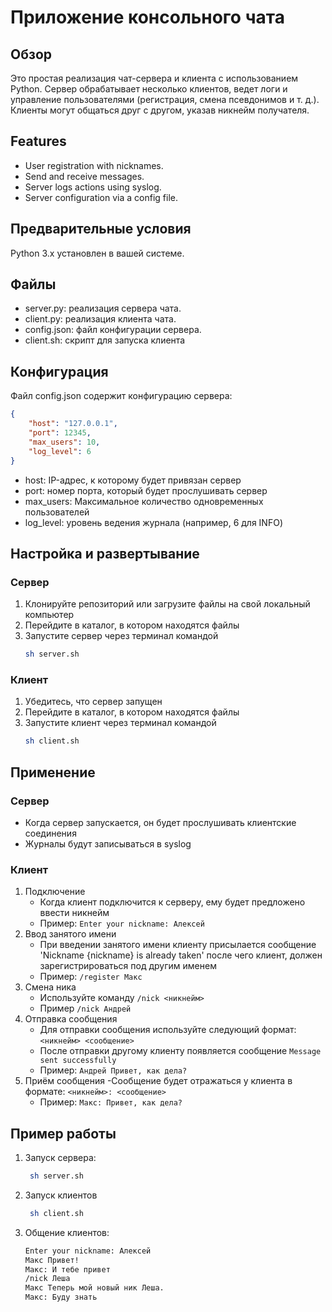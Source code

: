 # Приложение консольного чата

## Обзор
Это простая реализация чат-сервера и клиента с использованием Python. Сервер обрабатывает несколько клиентов, ведет логи и управление пользователями (регистрация, смена псевдонимов и т. д.). Клиенты могут общаться друг с другом, указав никнейм получателя.

## Features
- User registration with nicknames.
- Send and receive messages.
- Server logs actions using syslog.
- Server configuration via a config file.

## Предварительные условия
Python 3.x установлен в вашей системе.

## Файлы
- server.py: реализация сервера чата.
- client.py: реализация клиента чата.
- config.json: файл конфигурации сервера.
- client.sh: скрипт для запуска клиента

## Конфигурация
Файл config.json содержит конфигурацию сервера:
```json
{
    "host": "127.0.0.1",
    "port": 12345,
    "max_users": 10,
    "log_level": 6
}
```
- host: IP-адрес, к которому будет привязан сервер
- port: номер порта, который будет прослушивать сервер
- max_users: Максимальное количество одновременных пользователей
- log_level: уровень ведения журнала (например, 6 для INFO)

## Настройка и развертывание

### Сервер
1. Клонируйте репозиторий или загрузите файлы на свой локальный компьютер
2. Перейдите в каталог, в котором находятся файлы
3. Запустите сервер через терминал командой
    ```sh
    sh server.sh
    ```

### Клиент
1. Убедитесь, что сервер запущен
2. Перейдите в каталог, в котором находятся файлы
3. Запустите клиент через терминал командой
    ```sh
    sh client.sh
    ```
## Применение
### Сервер
- Когда сервер запускается, он будет прослушивать клиентские соединения
- Журналы будут записываться в syslog

### Клиент
1. Подключение
   - Когда клиент подключится к серверу, ему будет предложено ввести никнейм
   - Пример: `Enter your nickname: Алексей`
2. Ввод занятого имени
   - При введении занятого имени клиенту присылается сообщение 'Nickname {nickname} is already taken' после чего клиент, должен зарегистрироваться под другим именем
   - Пример: `/register Макс`
3. Смена ника
   - Используйте команду `/nick <никнейм>`
   - Пример `/nick Андрей`
4. Отправка сообщения
   - Для отправки сообщения используйте следующий формат: `<никнейм> <сообщение>`
   - После отправки другому клиенту появляется сообщение `Message sent successfully`
   - Пример: `Андрей Привет, как дела?`
5. Приём сообщения
   -Сообщение будет отражаться у клиента в формате:  `<никнейм>: <сообщение>`
   - Пример: `Макс: Привет, как дела?`

## Пример работы
1. Запуск сервера:
   ```sh
    sh server.sh
   ```
2. Запуск клиентов
   ```sh
    sh client.sh
   ```
3. Общение клиентов:
   ```sh
   Enter your nickname: Алексей
   Макс Привет!
   Макс: И тебе привет
   /nick Леша
   Макс Теперь мой новый ник Леша.
   Макс: Буду знать
   ```

